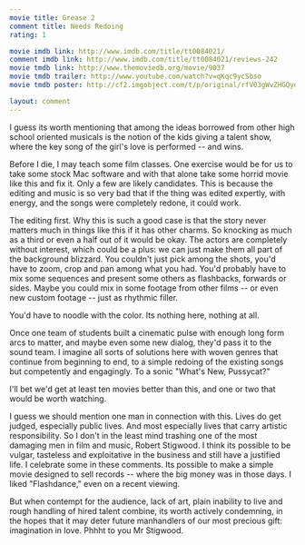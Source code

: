 ```yaml
---
movie title: Grease 2
comment title: Needs Redoing
rating: 1

movie imdb link: http://www.imdb.com/title/tt0084021/
comment imdb link: http://www.imdb.com/title/tt0084021/reviews-242
movie tmdb link: http://www.themoviedb.org/movie/9037
movie tmdb trailer: http://www.youtube.com/watch?v=qKqc9ycSbso
movie tmdb poster: http://cf2.imgobject.com/t/p/original/rfV03gWvZHGQyoG4tnxTRrjlOSC.jpg

layout: comment
---
```


I guess its worth mentioning that among the ideas borrowed from other high school oriented musicals is the notion of the kids giving a talent show, where the key song of the girl's love is performed -- and wins. 

Before I die, I may teach some film classes. One exercise would be for us to take some stock Mac software and with that alone take some horrid movie like this and fix it. Only a few are likely candidates. This is because the editing and music is so very bad that if the thing was edited expertly, with energy, and the songs were completely redone, it could work.

The editing first. Why this is such a good case is that the story never matters much in things like this if it has other charms. So knocking as much as a third or even a half out of it would be okay. The actors are completely without interest, which could be a plus: we can just make them all part of the background blizzard. You couldn't just pick among the shots, you'd have to zoom, crop and pan among what you had. You'd probably have to mix some sequences and present some others as flashbacks, forwards or sides. Maybe you could mix in some footage from other films -- or even new custom footage -- just as rhythmic filler. 

You'd have to noodle with the color. Its nothing here, nothing at all. 

Once one team of students built a cinematic pulse with enough long form arcs to matter, and maybe even some new dialog, they'd pass it to the sound team. I imagine all sorts of solutions here with woven genres that continue from beginning to end, to a simple redoing of the existing songs but competently and engagingly. To a sonic "What's New, Pussycat?"

I'll bet we'd get at least ten movies better than this, and one or two that would be worth watching.

I guess we should mention one man in connection with this. Lives do get judged, especially public lives. And most especially lives that carry artistic responsibility. So I don't in the least mind trashing one of the most damaging men in film and music, Robert Stigwood. I think its possible to be vulgar, tasteless and exploitative in the business and still have a justified life. I celebrate some in these comments. Its possible to make a simple movie designed to sell records -- where the big money was in those days. I liked "Flashdance," even on a recent viewing.

But when contempt for the audience, lack of art, plain inability to live and rough handling of hired talent combine, its worth actively condemning, in the hopes that it may deter future manhandlers of our most precious gift: imagination in love. Phhht to you Mr Stigwood.